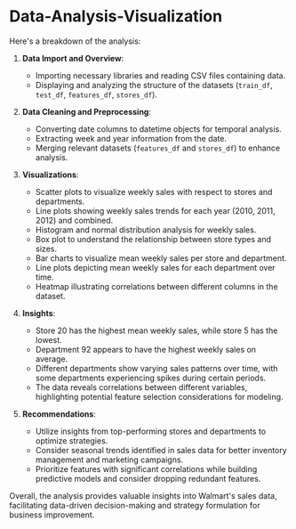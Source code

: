 # Data-Analysis-Visualization

 Here's a breakdown of the analysis:

1. **Data Import and Overview**:
   - Importing necessary libraries and reading CSV files containing data.
   - Displaying and analyzing the structure of the datasets (`train_df`, `test_df`, `features_df`, `stores_df`).

2. **Data Cleaning and Preprocessing**:
   - Converting date columns to datetime objects for temporal analysis.
   - Extracting week and year information from the date.
   - Merging relevant datasets (`features_df` and `stores_df`) to enhance analysis.

3. **Visualizations**:
   - Scatter plots to visualize weekly sales with respect to stores and departments.
   - Line plots showing weekly sales trends for each year (2010, 2011, 2012) and combined.
   - Histogram and normal distribution analysis for weekly sales.
   - Box plot to understand the relationship between store types and sizes.
   - Bar charts to visualize mean weekly sales per store and department.
   - Line plots depicting mean weekly sales for each department over time.
   - Heatmap illustrating correlations between different columns in the dataset.

4. **Insights**:
   - Store 20 has the highest mean weekly sales, while store 5 has the lowest.
   - Department 92 appears to have the highest weekly sales on average.
   - Different departments show varying sales patterns over time, with some departments       experiencing spikes during certain periods.
   - The data reveals correlations between different variables, highlighting potential        feature selection considerations for modeling.

5. **Recommendations**:
   - Utilize insights from top-performing stores and departments to optimize strategies.
   - Consider seasonal trends identified in sales data for better inventory management and marketing campaigns.
   - Prioritize features with significant correlations while building predictive models and consider dropping redundant features.

Overall, the analysis provides valuable insights into Walmart's sales data, facilitating data-driven decision-making and strategy formulation for business improvement.
